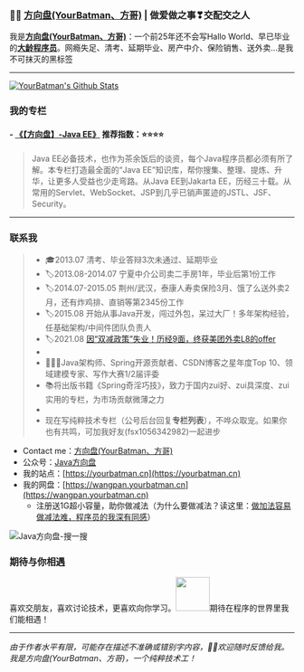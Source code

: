 ###  :man_technologist:  [方向盘(YourBatman、方哥)](https://yourbatman.cn) | 做爱做之事❣交配交之人
我是[**方向盘(YourBatman、方哥)**](https://mp.weixin.qq.com/s/PGIFtpI7aZaxY7es0F6C6Q)：一个前25年还不会写Hallo World、早已毕业的[**大龄程序员**](https://yourbatman.cn/about)。网瘾失足、清考、延期毕业、房产中介、保险销售、送外卖...是我不可抹灭的黑标签

---

[![YourBatman's Github Stats](https://github-readme-stats.vercel.app/api?username=yourbatman&show_icons=true&title_color=fff&icon_color=79ff97&text_color=9f9f9f&bg_color=151515)](https://github.com/yourbatman)
  
### 我的专栏

#### - [《【方向盘】-Java EE》](https://github.com/yourbatman/FXP-java-ee) 推荐指数：⭐⭐⭐⭐
> Java EE必备技术，也作为茶余饭后的谈资，每个Java程序员都必须有所了解。本专栏打造最全面的“Java EE”知识库，帮你搜集、整理、提炼、升华，让更多人受益也少走弯路。从Java EE到Jakarta EE，历经三十载。从常用的Servlet、WebSocket、JSP到几乎已销声匿迹的JSTL、JSF、Security。

---

### 联系我
> - 🎓2013.07 清考、毕业答辩3次未通过、延期毕业
> - 🏷2013.08-2014.07 宁夏中介公司卖二手房1年，毕业后第1份工作
> - ️️🏷2014.07-2015.05 荆州/武汉，泰康人寿卖保险3月、饿了么送外卖2月，还有炸鸡排、直销等第2345份工作
> - 🏷2015.08 开始从事Java开发，闯过外包，呆过大厂！多年架构经验，任基础架构/中间件团队负责人
> - 🏷2021.08 [因“双减政策”失业！历经9面，终获美团外卖L8的offer](https://mp.weixin.qq.com/s/tMiDQXPt2Gw3hRikAGibAg)
> - 
> - 🙅🏻‍♀️Java架构师、Spring开源贡献者、CSDN博客之星年度Top 10、领域建模专家、写作大赛1/2届评委
> - 📚将出版书籍《Spring奇淫巧技》，致力于国内zui好、zui具深度、zui实用的专栏，为市场贡献微薄之力
> - 
> - 现在写纯粹技术专栏（公号后台回复**专栏列表**），不哗众取宠。如果你也有共鸣，可加我好友(fsx1056342982)一起进步

- Contact me：[方向盘(YourBatman、方哥)](https://yourbatman.cn)
- 公众号：[Java方向盘](https://cdn.jsdelivr.net/gh/yourbatman/cdn/blog/image/yourbatman/wechat-public-8cm.jpg)
- 我的站点：[https://yourbatman.cn](https://yourbatman.cn)
- 我的网盘：[https://wangpan.yourbatman.cn](https://wangpan.yourbatman.cn)
  - 注册送1G超小容量，助你做减法（为什么要做减法？读这里：[做加法容易做减法难，程序员的我深有同感](https://yourbatman.cn/x2y/89616c6e.html)）

![Java方向盘-搜一搜](https://cdn.jsdelivr.net/gh/yourbatman/cdn/blog/image/yourbatman/wechat-public-soso-qrcode.png)

### 期待与你相遇
喜欢交朋友，喜欢讨论技术，更喜欢向你学习。<img src="https://media.giphy.com/media/LnQjpWaON8nhr21vNW/giphy.gif" width="60">期待在程序的世界里我们能相遇！

---
*由于作者水平有限，可能存在描述不准确或错别字内容，👏🏻欢迎随时反馈给我。我是方向盘(YourBatman、方哥)，一个纯粹技术工！*
